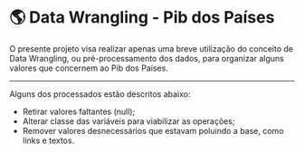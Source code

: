 # 🌎 Data Wrangling - Pib dos Países
 
O presente projeto visa realizar apenas uma breve utilização do conceito de Data Wrangling, ou pré-processamento dos dados, para organizar alguns valores que concernem ao Pib dos Países.

<hr>
Alguns dos processados estão descritos abaixo:

- Retirar valores faltantes (null);
- Alterar classe das variáveis para viabilizar as operações;
- Remover valores desnecessários que estavam poluindo a base, como links e textos.
